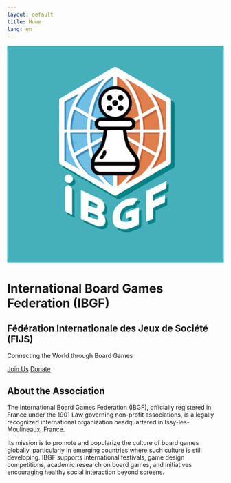 ```yaml
---
layout: default
title: Home
lang: en
---
```


<div class="hero">
  <img src="/assets/logo.png" class="logo" alt="IBGF Logo">
  <h1>International Board Games Federation (IBGF)</h1>
  <h2>Fédération Internationale des Jeux de Société (FIJS)</h2>
  <p class="subtitle">Connecting the World through Board Games</p>
  <p>
    <a class="button" href="https://www.helloasso.com/">Join Us</a>
    <a class="button outline" href="https://www.helloasso.com/">Donate</a>
  </p>
</div>

<div class="section">
  <h2>About the Association</h2>
  <p>
    The International Board Games Federation (IBGF), officially registered in France under the 1901 Law governing non-profit associations, is a legally recognized international organization headquartered in Issy-les-Moulineaux, France.
  </p>
  <p>
    Its mission is to promote and popularize the culture of board games globally, particularly in emerging countries where such culture is still developing. IBGF supports international festivals, game design competitions, academic research on board games, and initiatives encouraging healthy social interaction beyond screens.
  </p>
</div>